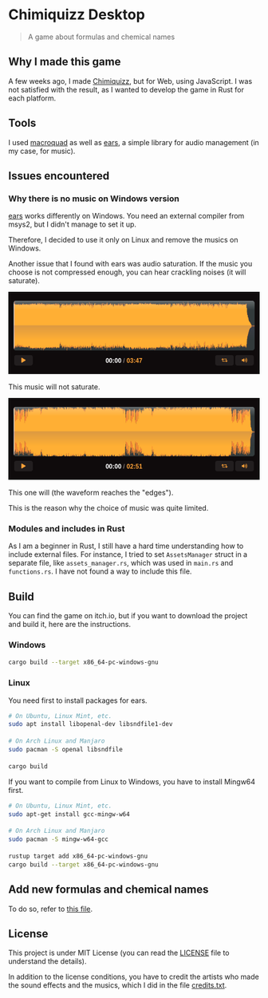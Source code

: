 # Chimiquizz Desktop

> A game about formulas and chemical names


## Why I made this game
A few weeks ago, I made [Chimiquizz], but for Web, using JavaScript. I was not satisfied with the result, as I wanted to develop the game in Rust for each platform.


## Tools
I used [macroquad] as well as [ears], a simple library for audio management (in my case, for music).


## Issues encountered

### Why there is no music on Windows version
[ears] works differently on Windows. You need an external compiler from msys2, but I didn't manage to set it up.

Therefore, I decided to use it only on Linux and remove the musics on Windows.

Another issue that I found with ears was audio saturation. If the music you choose is not compressed enough, you can hear crackling noises (it will saturate).

![An example of acceptable music with ears](assets/img/ok.png)

This music will not saturate.


![An example of music that will be saturated with ears](assets/img/saturated.png)

This one will (the waveform reaches the "edges").

This is the reason why the choice of music was quite limited.


### Modules and includes in Rust
As I am a beginner in Rust, I still have a hard time understanding how to include external files. For instance, I tried to set `AssetsManager` struct in a separate file, like `assets_manager.rs`, which was used in `main.rs` and `functions.rs`. I have not found a way to include this file.


## Build

You can find the game on itch.io, but if you want to download the project and build it, here are the instructions.


### Windows
```bash
cargo build --target x86_64-pc-windows-gnu
```


### Linux
You need first to install packages for ears.

```bash
# On Ubuntu, Linux Mint, etc.
sudo apt install libopenal-dev libsndfile1-dev

# On Arch Linux and Manjaro
sudo pacman -S openal libsndfile

cargo build
```


If you want to compile from Linux to Windows, you have to install Mingw64 first.


```bash
# On Ubuntu, Linux Mint, etc.
sudo apt-get install gcc-mingw-w64

# On Arch Linux and Manjaro
sudo pacman -S mingw-w64-gcc

rustup target add x86_64-pc-windows-gnu
cargo build --target x86_64-pc-windows-gnu
```


## Add new formulas and chemical names

To do so, refer to [this file].


## License

This project is under MIT License (you can read the [LICENSE] file to understand the details).

In addition to the license conditions, you have to credit the artists who made the sound effects and the musics, which I did in the file [credits.txt].

<!--- References --->
[Chimiquizz]: https://github.com/Limulos/Chimiquizz
[macroquad]: https://github.com/not-fl3/macroquad
[ears]: https://github.com/nickbrowne/ears
[this file]: assets/data/formatting.md
[LICENSE]: LICENSE
[credits.txt]: assets/credits.txt
